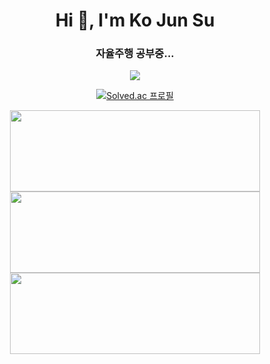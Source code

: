 
<div align=left>

<h1 align="center">Hi 👋, I'm Ko Jun Su</h1>
<h3 align="center">자율주행 공부중...</h3>
<div align=center>
<p align="center"><a href="https://hits.seeyoufarm.com"><img src="https://hits.seeyoufarm.com/api/count/incr/badge.svg?url=https%3A%2F%2Fgithub.com%2FJuko626&count_bg=%23FF0000&title_bg=%23000000&icon=python.svg&icon_color=%23FFFFFF&title=hits&edge_flat=false"/></a></p>





  
[![Solved.ac
프로필](http://mazassumnida.wtf/api/v2/generate_badge?boj=dvot007)](https://solved.ac/dvot007)

  
<a href="https://github.com/Juko626/yolov5_Dangerous_object_images_detection_220207" >
  <img align="center" src="https://github-readme-stats.vercel.app/api/pin/?username=Juko626&repo=yolov5_Dangerous_object_images_detection_220207&theme=ayu-mirage"height="130" width="400" />
  
<a href="https://github.com/Juko626/yolov5_Dangerous_object_images_detection_220207" >
  <img align="center" src="https://github-readme-stats.vercel.app/api/pin/?username=Juko626&repo=yolov5_Dangerous_object_images_detection_220207&theme=ayu-mirage"height="130" width="400" />
  
<a href="https://github.com/Juko626/Reference" >
  <img align="center" src="https://github-readme-stats.vercel.app/api/pin/?username=Juko626&repo=Reference&theme=ayu-mirage"height="130" width="400" />
  
  




